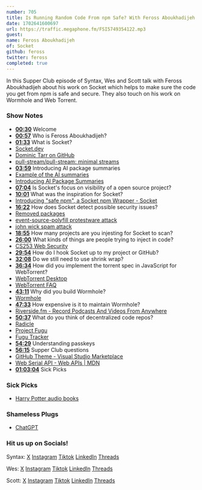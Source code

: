 ```yaml
---
number: 705
title: Is Running Random Code From npm Safe? With Feross Aboukhadijeh
date: 1702641600697
url: https://traffic.megaphone.fm/FSI5749354122.mp3
guest: 
name: Feross Aboukhadijeh
of: Socket
github: feross
twitter: feross
completed: true
---
```


In this Supper Club episode of Syntax, Wes and Scott talk with Feross Aboukhadijeh about his work on Socket which helps to make sure the code you get from npm is safe and secure. They also touch on his work on Wormhole and Web Torrent.

### Show Notes

* **[00:30](#t=00:30)** Welcome
* **[00:57](#t=00:57)** Who is Feross Aboukhadijeh?
* **[01:33](#t=01:33)** What is Socket?
* [Socket.dev](https://socket.dev)
* [Dominic Tarr on GitHub](https://github.com/dominictarr)
* [pull-stream/pull-stream: minimal streams](https://github.com/pull-stream/pull-stream)
* **[03:59](#t=03:59)** Introducing AI package summaries
* [Example of the AI summaries](https://socket.dev/npm/package/lodash)
* [Introducing AI Package Summaries](https://socket.dev/blog/introducing-ai-package-summaries)
* **[07:04](#t=07:04)** Is Socket's focus on visibility of a open source project?
* **[10:01](#t=10:01)** What was the inspiration for Socket?
* [Introducing "safe npm", a Socket npm Wrapper - Socket](https://socket.dev/blog/introducing-safe-npm)
* **[16:22](#t=16:22)** How does Socket detect possible security issues?
* [Removed packages](https://socket.dev/npm/category/removed)
* [event-source-polyfill protestware attack](https://socket.dev/npm/package/event-source-polyfill/diff/1.0.26)
* [john wick spam attack](https://socket.dev/blog/npm-registry-spam-john-wick)
* **[18:55](#t=18:55)** How many projects are you injesting for Socket to scan?
* **[26:00](#t=26:00)** What kinds of things are people trying to inject in code?
* [CS253 Web Security](https://cs253.stanford.edu/)
* **[29:54](#t=29:54)** How do I hook Socket up to my project or GitHub?
* **[32:08](#t=32:08)** Do we still need to use shrink wrap?
* **[36:34](#t=36:34)** How did you implement the torrent spec in JavaScript for WebTorrent?
* [WebTorrent Desktop](https://webtorrent.io/desktop/)
* [WebTorrent FAQ](https://webtorrent.io/faq)
* **[43:11](#t=43:11)** Why did you build Wormhole?
* [Wormhole](https://wormhole.app/)
* **[47:33](#t=47:33)** How expensive is it to maintain Wormhole?
* [Riverside.fm - Record Podcasts And Videos From Anywhere](https://riverside.fm/)
* **[50:37](#t=50:37)** What do you think of decentralized code repos?
* [Radicle](https://radicle.xyz/)
* [Project Fugu](https://www.chromium.org/teams/web-capabilities-fugu/)
* [Fugu Tracker](https://fugu-tracker.web.app/)
* **[54:29](#t=54:29)** Understanding passkeys
* **[56:15](#t=56:15)** Supper Club questions
* [GitHub Theme - Visual Studio Marketplace](https://marketplace.visualstudio.com/items?itemName=GitHub.github-vscode-theme)
* [Web Serial API - Web APIs | MDN](https://developer.mozilla.org/en-US/docs/Web/API/Web_Serial_API)
* **[01:03:04](#t=01:03:04)** Sick Picks

### Sick Picks

* [Harry Potter audio books](https://www.audible.com/search?searchNarrator=Jim+Dale&page=1&ref_pageloadid=Y232dKyXJGQwY3D1&ref=a_search_c4_pageBack&pf_rd_p=1d79b443-2f1d-43a3-b1dc-31a2cd242566&pf_rd_r=7R36W9E563TXEW646N1V&pageLoadId=pPGcJ2msQJM8cETD&ref_plink=not_applicable&creativeId=18cc2d83-2aa9-46ca-8a02-1d1cc7052e2a)

### Shameless Plugs

* [ChatGPT](https://chat.openai.com/auth/login) 

### Hit us up on Socials!

Syntax: [X](https://twitter.com/syntaxfm) [Instagram](https://www.instagram.com/syntax_fm/) [Tiktok](https://www.tiktok.com/@syntaxfm) [LinkedIn](https://www.linkedin.com/company/96077407/admin/feed/posts/) [Threads](https://www.threads.net/@syntax_fm)

Wes: [X](https://twitter.com/wesbos) [Instagram](https://www.instagram.com/wesbos/) [Tiktok](https://www.tiktok.com/@wesbos) [LinkedIn](https://www.linkedin.com/in/wesbos/) [Threads](https://www.threads.net/@wesbos)

Scott: [X](https://twitter.com/stolinski) [Instagram](https://www.instagram.com/stolinski/) [Tiktok](https://www.tiktok.com/@stolinski) [LinkedIn](https://www.linkedin.com/in/stolinski/) [Threads](https://www.threads.net/@stolinski)